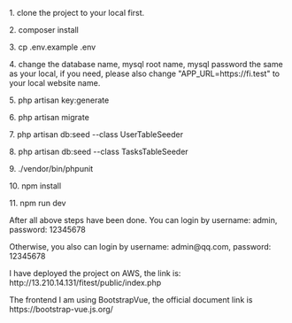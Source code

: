 <p>1. clone the project to your local first.</p>
<p>2. composer install</p>
<p>3. cp .env.example .env</p>
<p>4. change the database name, mysql root name, mysql password the same as your local, if you need, please also change "APP_URL=https://fi.test" to your local website name.</p>
<p>5. php artisan key:generate</p>
<p>6. php artisan migrate</p>
<p>7. php artisan db:seed --class UserTableSeeder</p>
<p>8. php artisan db:seed --class TasksTableSeeder</p>
<p>9.  ./vendor/bin/phpunit</p>
<p>10. npm install</p>
<p>11. npm run dev</p>

<p>After all above steps have been done. You can login by username: admin, password: 12345678</p>
<p>Otherwise, you also can login by username: admin@qq.com, password: 12345678</p>

<p>I have deployed the project on AWS, the link is: http://13.210.14.131/fitest/public/index.php</p>

<p>The frontend I am using BootstrapVue, the official document link is https://bootstrap-vue.js.org/<p>
